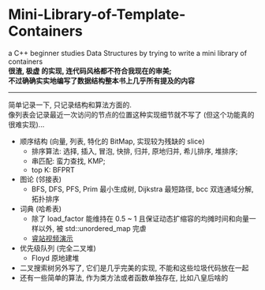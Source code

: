 # Mini-Library-of-Template-Containers
a C++ beginner studies Data Structures by trying to write a mini library of containers<br>
**很渣, 极虚 的实现, 连代码风格都不符合我现在的审美; <br>不过确确实实地编写了数据结构整本书上几乎所有提及的内容**
____________________
简单记录一下, 只记录结构和算法方面的.<br>
像列表会记录最近一次访问的节点的位置这种实现细节就不写了 (但这个功能真的很难实现)...  

- 顺序结构 (向量, 列表, 特化的 BitMap, 实现较为残缺的 slice)  
    - 排序算法: 选择, 插入, 冒泡, 快排, 归并, 原地归并, 希儿排序, 堆排序;  
    - 串匹配:   蛮力查找, KMP;  
    - top K:   BFPRT  
- 图论 (邻接表)
    - BFS, DFS, PFS, Prim 最小生成树, Dijkstra 最短路径, bcc 双连通域分解, 拓扑排序
- 词典 (哈希表)
    - 除了 load_factor 能维持在 0.5 ~ 1 且保证动态扩缩容的均摊时间和向量一样以外, 被 std::unordered_map 完虐
    - [睿站视频演示](https://www.bilibili.com/video/BV1gZ4y1i7jH?share_source=copy_web)
- 优先级队列 (完全二叉堆)
    - Floyd 原地建堆
- 二叉搜索树另外写了, 它们是几乎完美的实现, 不能和这些垃圾代码放在一起
- 还有一些简单的算法, 作为类方法或者函数单独存在, 比如八皇后啥的
